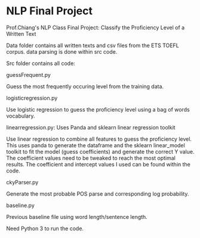 # NLP Final Project

Prof.Chiang's NLP Class Final Project:
Classify the Proficiency Level of a Written Text

Data folder contains all written texts and csv files from the ETS TOEFL corpus.
data parsing is done within src code.

Src folder contains all code:

guessFrequent.py

Guess the most frequently occuring level from the training data.

logisticregression.py

Use logistic regression to guess the proficiency level using a bag of words vocabulary.

linearregression.py: Uses Panda and sklearn linear regression toolkit

Use linear regression to combine all features to guess the proficiency level. This uses panda to generate the dataframe and the sklearn linear_model toolkit to fit the model (guess coefficients) and generate the correct Y value. The coefficient values need to be tweaked to reach the most optimal results. The coefficient and intercept values I used can be found within the code.

ckyParser.py

Generate the most probable POS parse and corresponding log probability.

baseline.py

Previous baseline file using word length/sentence length.

Need Python 3 to run the code.
